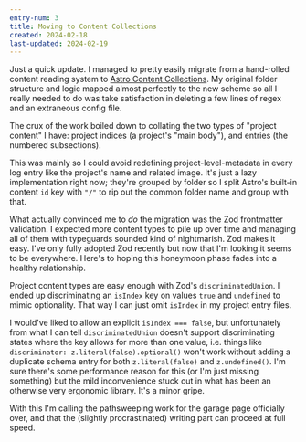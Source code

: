 ```yaml
---
entry-num: 3
title: Moving to Content Collections
created: 2024-02-18
last-updated: 2024-02-19
---
```


Just a quick update. I managed to pretty easily migrate from a hand-rolled content reading system to [Astro Content Collections](https://docs.astro.build/en/guides/content-collections). My original folder structure and logic mapped almost perfectly to the new scheme so all I really needed to do was take satisfaction in deleting a few lines of regex and an extraneous config file.

The crux of the work boiled down to collating the two types of "project content" I have: project indices (a project's "main body"), and entries (the numbered subsections).

This was mainly so I could avoid redefining project-level-metadata in every log entry like the project's name and related image. It's just a lazy implementation right now; they're grouped by folder so I split Astro's built-in content `id` key with `"/"` to rip out the common folder name and group with that.

What actually convinced me to _do_ the migration was the Zod frontmatter validation. I expected more content types to pile up over time and managing all of them with typeguards sounded kind of nightmarish. Zod makes it easy. I've only fully adopted Zod recently but now that I'm looking it seems to be everywhere. Here's to hoping this honeymoon phase fades into a healthy relationship.

Project content types are easy enough with Zod's `discriminatedUnion`. I ended up discriminating an `isIndex` key on values `true` and `undefined` to mimic optionality. That way I can just omit `isIndex` in my project entry files.

I would've liked to allow an explicit `isIndex === false`, but unfortunately from what I can tell `discriminatedUnion` doesn't support discriminating states where the key allows for more than one value, i.e. things like `discriminator: z.literal(false).optional()` won't work without adding a duplicate schema entry for both `z.literal(false)` and `z.undefined()`. I'm sure there's some performance reason for this (or I'm just missing something) but the mild inconvenience stuck out in what has been an otherwise very ergonomic library. It's a minor gripe.

With this I'm calling the pathsweeping work for the garage page officially over, and that the (slightly procrastinated) writing part can proceed at full speed.
